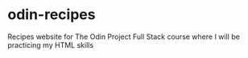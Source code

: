 # odin-recipes
Recipes website for The Odin Project Full Stack course where I will be practicing my HTML skills

